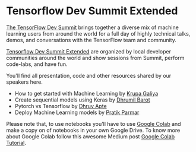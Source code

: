 # Tensorflow Dev Summit Extended

[The TensorFlow Dev Summit](https://www.tensorflow.org/dev-summit/) brings together a diverse mix of machine learning users from around the world for a full day of highly technical talks, demos, and conversations with the TensorFlow team and community. 

[Tensorflow Dev Summit Extended](https://www.tensorflow.org/dev-summit/viewing-parties/) are organized by local developer communities around the world and show sessions from Summit, perform code-labs, and have fun.

You'll find all presentation, code and other resources shared by our speakers here.

* How to get started with Machine Learning by [Krupa Galiya](https://github.com/krupagaliya)
* Create sequential models using Keras by [Dhrumil Barot](https://github.com/barotdhrumil21)
* Pytorch vs Tensorflow by [Dhruv Apte](https://github.com/the-ethan-hunt)
* Deploy Machine Learning models by [Pratik Parmar](https://github.com/hackyroot)

Please note that, to use notebooks you'll have to use [Google Colab](https://colab.research.google.com/) and make a copy on of notebooks in your own Google Drive. To know more about Google Colab follow this awesome Medium post [Google Colab Tutorial](https://medium.com/deep-learning-turkey/google-colab-free-gpu-tutorial-e113627b9f5d).